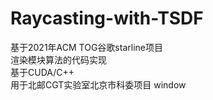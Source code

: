 # Raycasting-with-TSDF
基于2021年ACM TOG谷歌starline项目  
渲染模块算法的代码实现  
基于CUDA/C++  
用于北邮CGT实验室北京市科委项目
window
